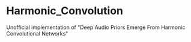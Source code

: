 # Harmonic_Convolution
Unofficial implementation of "Deep Audio Priors Emerge From Harmonic Convolutional Networks"
